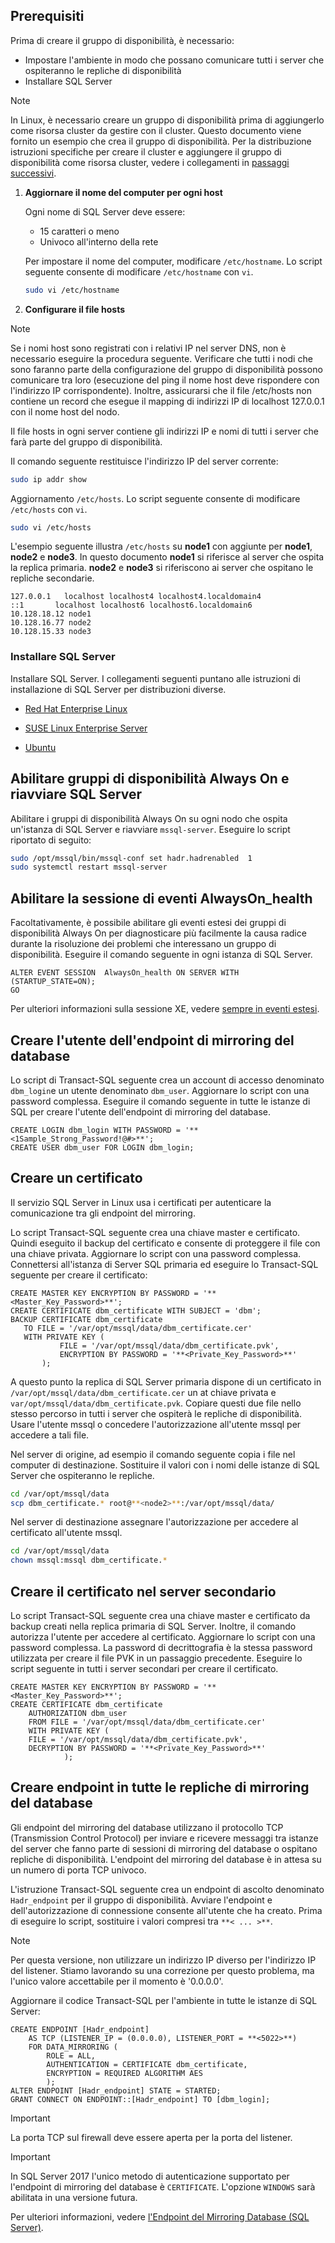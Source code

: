 ## <a name="prerequisites"></a>Prerequisiti

Prima di creare il gruppo di disponibilità, è necessario:

- Impostare l'ambiente in modo che possano comunicare tutti i server che ospiteranno le repliche di disponibilità
- Installare SQL Server

>[!NOTE]
>In Linux, è necessario creare un gruppo di disponibilità prima di aggiungerlo come risorsa cluster da gestire con il cluster. Questo documento viene fornito un esempio che crea il gruppo di disponibilità. Per la distribuzione istruzioni specifiche per creare il cluster e aggiungere il gruppo di disponibilità come risorsa cluster, vedere i collegamenti in [passaggi successivi](#next-steps).

1. **Aggiornare il nome del computer per ogni host**

   Ogni nome di SQL Server deve essere:
   
   - 15 caratteri o meno
   - Univoco all'interno della rete
   
   Per impostare il nome del computer, modificare `/etc/hostname`. Lo script seguente consente di modificare `/etc/hostname` con `vi`.

   ```bash
   sudo vi /etc/hostname
   ```

1. **Configurare il file hosts**

>[!NOTE]
>Se i nomi host sono registrati con i relativi IP nel server DNS, non è necessario eseguire la procedura seguente. Verificare che tutti i nodi che sono faranno parte della configurazione del gruppo di disponibilità possono comunicare tra loro (esecuzione del ping il nome host deve rispondere con l'indirizzo IP corrispondente). Inoltre, assicurarsi che il file /etc/hosts non contiene un record che esegue il mapping di indirizzi IP di localhost 127.0.0.1 con il nome host del nodo.


   Il file hosts in ogni server contiene gli indirizzi IP e nomi di tutti i server che farà parte del gruppo di disponibilità. 

   Il comando seguente restituisce l'indirizzo IP del server corrente:

   ```bash
   sudo ip addr show
   ```

   Aggiornamento `/etc/hosts`. Lo script seguente consente di modificare `/etc/hosts` con `vi`.

   ```bash
   sudo vi /etc/hosts
   ```

   L'esempio seguente illustra `/etc/hosts` su **node1** con aggiunte per **node1**, **node2** e **node3**. In questo documento **node1** si riferisce al server che ospita la replica primaria. **node2** e **node3** si riferiscono ai server che ospitano le repliche secondarie.


   ```
   127.0.0.1   localhost localhost4 localhost4.localdomain4
   ::1       localhost localhost6 localhost6.localdomain6
   10.128.18.12 node1
   10.128.16.77 node2
   10.128.15.33 node3
   ```

### <a name="install-sql-server"></a>Installare SQL Server

Installare SQL Server. I collegamenti seguenti puntano alle istruzioni di installazione di SQL Server per distribuzioni diverse. 

- [Red Hat Enterprise Linux](../linux/quickstart-install-connect-red-hat.md)

- [SUSE Linux Enterprise Server](../linux/quickstart-install-connect-suse.md)

- [Ubuntu](../linux/quickstart-install-connect-ubuntu.md)

## <a name="enable-always-on-availability-groups-and-restart-sqlserver"></a>Abilitare gruppi di disponibilità Always On e riavviare SQL Server

Abilitare i gruppi di disponibilità Always On su ogni nodo che ospita un'istanza di SQL Server e riavviare `mssql-server`.  Eseguire lo script riportato di seguito:

```bash
sudo /opt/mssql/bin/mssql-conf set hadr.hadrenabled  1
sudo systemctl restart mssql-server
```

##  <a name="enable-alwaysonhealth-event-session"></a>Abilitare la sessione di eventi AlwaysOn_health 

Facoltativamente, è possibile abilitare gli eventi estesi dei gruppi di disponibilità Always On per diagnosticare più facilmente la causa radice durante la risoluzione dei problemi che interessano un gruppo di disponibilità. Eseguire il comando seguente in ogni istanza di SQL Server. 

```Transact-SQL
ALTER EVENT SESSION  AlwaysOn_health ON SERVER WITH (STARTUP_STATE=ON);
GO
```

Per ulteriori informazioni sulla sessione XE, vedere [sempre in eventi estesi](http://msdn.microsoft.com/library/dn135324.aspx).

## <a name="create-db-mirroring-endpoint-user"></a>Creare l'utente dell'endpoint di mirroring del database

Lo script di Transact-SQL seguente crea un account di accesso denominato `dbm_login`e un utente denominato `dbm_user`. Aggiornare lo script con una password complessa. Eseguire il comando seguente in tutte le istanze di SQL per creare l'utente dell'endpoint di mirroring del database.

```Transact-SQL
CREATE LOGIN dbm_login WITH PASSWORD = '**<1Sample_Strong_Password!@#>**';
CREATE USER dbm_user FOR LOGIN dbm_login;
```

## <a name="create-a-certificate"></a>Creare un certificato

Il servizio SQL Server in Linux usa i certificati per autenticare la comunicazione tra gli endpoint del mirroring. 

Lo script Transact-SQL seguente crea una chiave master e certificato. Quindi eseguito il backup del certificato e consente di proteggere il file con una chiave privata. Aggiornare lo script con una password complessa. Connettersi all'istanza di Server SQL primaria ed eseguire lo Transact-SQL seguente per creare il certificato:

```Transact-SQL
CREATE MASTER KEY ENCRYPTION BY PASSWORD = '**<Master_Key_Password>**';
CREATE CERTIFICATE dbm_certificate WITH SUBJECT = 'dbm';
BACKUP CERTIFICATE dbm_certificate
   TO FILE = '/var/opt/mssql/data/dbm_certificate.cer'
   WITH PRIVATE KEY (
           FILE = '/var/opt/mssql/data/dbm_certificate.pvk',
           ENCRYPTION BY PASSWORD = '**<Private_Key_Password>**'
       );
```

A questo punto la replica di SQL Server primaria dispone di un certificato in `/var/opt/mssql/data/dbm_certificate.cer` un at chiave privata e `var/opt/mssql/data/dbm_certificate.pvk`. Copiare questi due file nello stesso percorso in tutti i server che ospiterà le repliche di disponibilità. Usare l'utente mssql o concedere l'autorizzazione all'utente mssql per accedere a tali file. 

Nel server di origine, ad esempio il comando seguente copia i file nel computer di destinazione. Sostituire il  **<node2>**  valori con i nomi delle istanze di SQL Server che ospiteranno le repliche. 

```bash
cd /var/opt/mssql/data
scp dbm_certificate.* root@**<node2>**:/var/opt/mssql/data/
```

Nel server di destinazione assegnare l'autorizzazione per accedere al certificato all'utente mssql.

```bash
cd /var/opt/mssql/data
chown mssql:mssql dbm_certificate.*
```

## <a name="create-the-certificate-on-secondary-servers"></a>Creare il certificato nel server secondario

Lo script Transact-SQL seguente crea una chiave master e certificato da backup creati nella replica primaria di SQL Server. Inoltre, il comando autorizza l'utente per accedere al certificato. Aggiornare lo script con una password complessa. La password di decrittografia è la stessa password utilizzata per creare il file PVK in un passaggio precedente. Eseguire lo script seguente in tutti i server secondari per creare il certificato.

```Transact-SQL
CREATE MASTER KEY ENCRYPTION BY PASSWORD = '**<Master_Key_Password>**';
CREATE CERTIFICATE dbm_certificate   
    AUTHORIZATION dbm_user
    FROM FILE = '/var/opt/mssql/data/dbm_certificate.cer'
    WITH PRIVATE KEY (
    FILE = '/var/opt/mssql/data/dbm_certificate.pvk',
    DECRYPTION BY PASSWORD = '**<Private_Key_Password>**'
            );
```

## <a name="create-the-database-mirroring-endpoints-on-all-replicas"></a>Creare endpoint in tutte le repliche di mirroring del database

Gli endpoint del mirroring del database utilizzano il protocollo TCP (Transmission Control Protocol) per inviare e ricevere messaggi tra istanze del server che fanno parte di sessioni di mirroring del database o ospitano repliche di disponibilità. L'endpoint del mirroring del database è in attesa su un numero di porta TCP univoco. 

L'istruzione Transact-SQL seguente crea un endpoint di ascolto denominato `Hadr_endpoint` per il gruppo di disponibilità. Avviare l'endpoint e dell'autorizzazione di connessione consente all'utente che ha creato. Prima di eseguire lo script, sostituire i valori compresi tra `**< ... >**`.

>[!NOTE]
>Per questa versione, non utilizzare un indirizzo IP diverso per l'indirizzo IP del listener. Stiamo lavorando su una correzione per questo problema, ma l'unico valore accettabile per il momento è '0.0.0.0'.

Aggiornare il codice Transact-SQL per l'ambiente in tutte le istanze di SQL Server: 

```Transact-SQL
CREATE ENDPOINT [Hadr_endpoint]
    AS TCP (LISTENER_IP = (0.0.0.0), LISTENER_PORT = **<5022>**)
    FOR DATA_MIRRORING (
        ROLE = ALL,
        AUTHENTICATION = CERTIFICATE dbm_certificate,
        ENCRYPTION = REQUIRED ALGORITHM AES
        );
ALTER ENDPOINT [Hadr_endpoint] STATE = STARTED;
GRANT CONNECT ON ENDPOINT::[Hadr_endpoint] TO [dbm_login];
```

>[!IMPORTANT]
>La porta TCP sul firewall deve essere aperta per la porta del listener.

>[!IMPORTANT]
>In SQL Server 2017 l'unico metodo di autenticazione supportato per l'endpoint di mirroring del database è `CERTIFICATE`. L'opzione `WINDOWS` sarà abilitata in una versione futura.

Per ulteriori informazioni, vedere [l'Endpoint del Mirroring Database (SQL Server)](http://msdn.microsoft.com/library/ms179511.aspx).
